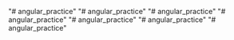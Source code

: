 "# angular_practice" 
"# angular_practice" 
"# angular_practice" 
"# angular_practice" 
"# angular_practice" 
"# angular_practice" 
"# angular_practice" 
